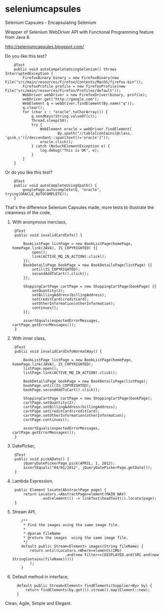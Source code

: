 seleniumcapsules
================

Selenium Capsules - Encapsulating Selenium

Wrapper of Selenium WebDriver API with Functional Programming feature from Java 8.


http://seleniumcapsules.blogspot.com/

Do you like this test?

        @Test
        public void autoCompeleteUsingSelenium() throws InterruptedException {
            FirefoxBinary binary = new FirefoxBinary(new File("src/main/resources/Firefox/Contents/MacOS/firefox-bin"));
            FirefoxProfile profile = new FirefoxProfile(new File("src/main/resources/Firefox/Profiles/default"));
            WebDriver webDriver = new FirefoxDriver(binary, profile);
            webDriver.get("http://google.com");
            WebElement q = webDriver.findElement(By.name("q"));
            q.clear();
            for (char c : "oracle".toCharArray()) {
                q.sendKeys(String.valueOf(c));
                Thread.sleep(50);
                try {
                    WebElement oracle = webDriver.findElement(
                            By.xpath("//table[contains(@class, 'gssb_c')]/descendant::span[text()='oracle']"));
                    oracle.click();
                } catch (NoSuchElementException e) {
                    log.debug("This is OK", e);
                }
            }
        }

Or do you like this test?
    
        @Test
        public void autoCompleteUsingXpath() {
            googlePage.autocomplete(Q, "oracle", trying(ORACLE_AUTOCOMPLETE));
        }

That's the difference Selenium Capsules made, more tests to illustrate the cleanness of the code,

1. With anonymous inerclass,


        @Test
        public void invalidCardInfo() {
    
            BookListPage listPage = new BookListPage(homePage, homePage.link(JAVA), IS_COPYRIGHTED) {{
                open();
                link(ACTIVE_MQ_IN_ACTION).click();
            }};
            BookDetailsPage bookPage = new BookDetailsPage(listPage) {{
                until(IS_COPYRIGHTED);
                secondAddToCart().click();
            }};
    
            ShoppingCartPage cartPage = new ShoppingCartPage(bookPage) {{
                setQuantity(2);
                setBillingAddress(billingAddress);
                setCreditCard(creditCard);
                setOtherInformation(otherInformation);
                continues();
            }};
    
            assertEquals(expectedErrorMessages, cartPage.getErrorMessages());
        }

2. With inner class,

    
        @Test
        public void invalidCardInfoNormalWay() {
    
            BookListPage listPage = new BookListPage(homePage, homePage.link(JAVA), IS_COPYRIGHTED);
            listPage.open();
            listPage.link(ACTIVE_MQ_IN_ACTION).click();
    
            BookDetailsPage bookPage = new BookDetailsPage(listPage);
            bookPage.until(IS_COPYRIGHTED);
            bookPage.secondAddToCart().click();
    
            ShoppingCartPage cartPage = new ShoppingCartPage(bookPage);
            cartPage.setQuantity(2);
            cartPage.setBillingAddress(billingAddress);
            cartPage.setCreditCard(creditCard);
            cartPage.setOtherInformation(otherInformation);
            cartPage.continues();
    
            assertEquals(expectedErrorMessages, cartPage.getErrorMessages());
        }
    
    
3. DatePicker,

    
        @Test
        public void pickADate() {
            jQueryDatePickerPage.pick(APRIL, 1, 2012);
            assertEquals("04/01/2012", jQueryDatePickerPage.getDate());
        }
        
4. Lambda Expression,


        public Element locate(AbstractPage page) {
            return Locators.<AbstractPage>element(MAIN_NAV)
                    .and(element(() -> linkText(headText))).locate(page);
        }
    
5. Stream API,


           /**
            * Find the images using the same image file.
            *
            * @param fileName
            * @return the images  using the same image file.
            */
           default public Stream<Element> images(String fileName) {
               return until(Locators.<Where>elements(IMG)
                               .and(new Filter<>(DISPLAYED.and(SRC.and(new StringContains(fileName)))))
               );
           }
       
6. Default method in interface,
      
        
         default public Stream<Element> findElements(Supplier<By> by) {
             return findElements(by.get()).stream().map(Element::new);
         }
          


Clean, Agile, Simple and Elegant.


